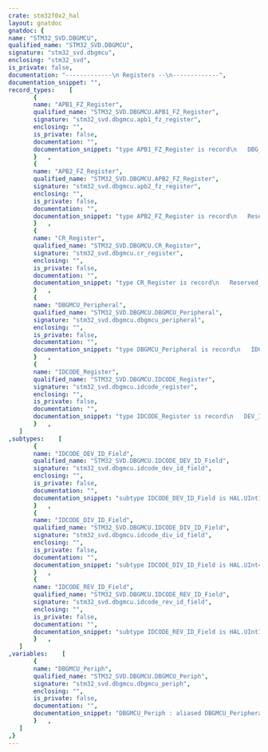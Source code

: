 ```yaml
---
crate: stm32f0x2_hal
layout: gnatdoc
gnatdoc: {
name: "STM32_SVD.DBGMCU",
qualified_name: "STM32_SVD.DBGMCU",
signature: "stm32_svd.dbgmcu",
enclosing: "stm32_svd",
is_private: false,
documentation: "-------------\n Registers --\n-------------",
documentation_snippet: "",
record_types:    [
       {
       name: "APB1_FZ_Register",
       qualified_name: "STM32_SVD.DBGMCU.APB1_FZ_Register",
       signature: "stm32_svd.dbgmcu.apb1_fz_register",
       enclosing: "",
       is_private: false,
       documentation: "",
       documentation_snippet: "type APB1_FZ_Register is record\n   DBG_TIM2_STOP : Boolean := False;\n   DBG_TIM3_STOP : Boolean := False;\n   Reserved_2_3 : HAL.UInt2 := 16#0#;\n   DBG_TIM6_STOP : Boolean := False;\n   DBG_TIM7_STOP : Boolean := False;\n   Reserved_6_7 : HAL.UInt2 := 16#0#;\n   DBG_TIM14_STOP : Boolean := False;\n   Reserved_9_9 : HAL.Bit := 16#0#;\n   DBG_RTC_STOP : Boolean := False;\n   DBG_WWDG_STOP : Boolean := False;\n   DBG_IWDG_STOP : Boolean := False;\n   Reserved_13_20 : HAL.UInt8 := 16#0#;\n   DBG_I2C1_SMBUS_TIMEOUT : Boolean := False;\n   Reserved_22_24 : HAL.UInt3 := 16#0#;\n   DBG_CAN_STOP : Boolean := False;\n   Reserved_26_31 : HAL.UInt6 := 16#0#;\nend record with\n   Volatile_Full_Access,\n   Object_Size => 32,\n   Bit_Order   => System.Low_Order_First;",
       }   ,
       {
       name: "APB2_FZ_Register",
       qualified_name: "STM32_SVD.DBGMCU.APB2_FZ_Register",
       signature: "stm32_svd.dbgmcu.apb2_fz_register",
       enclosing: "",
       is_private: false,
       documentation: "",
       documentation_snippet: "type APB2_FZ_Register is record\n   Reserved_0_10 : HAL.UInt11 := 16#0#;\n   DBG_TIM1_STOP : Boolean := False;\n   Reserved_12_15 : HAL.UInt4 := 16#0#;\n   DBG_TIM15_STOP : Boolean := False;\n   DBG_TIM16_STOP : Boolean := False;\n   DBG_TIM17_STOP : Boolean := False;\n   Reserved_19_31 : HAL.UInt13 := 16#0#;\nend record with\n   Volatile_Full_Access,\n   Object_Size => 32,\n   Bit_Order   => System.Low_Order_First;",
       }   ,
       {
       name: "CR_Register",
       qualified_name: "STM32_SVD.DBGMCU.CR_Register",
       signature: "stm32_svd.dbgmcu.cr_register",
       enclosing: "",
       is_private: false,
       documentation: "",
       documentation_snippet: "type CR_Register is record\n   Reserved_0_0 : HAL.Bit := 16#0#;\n   DBG_STOP : Boolean := False;\n   DBG_STANDBY : Boolean := False;\n   Reserved_3_31 : HAL.UInt29 := 16#0#;\nend record with\n   Volatile_Full_Access,\n   Object_Size => 32,\n   Bit_Order   => System.Low_Order_First;",
       }   ,
       {
       name: "DBGMCU_Peripheral",
       qualified_name: "STM32_SVD.DBGMCU.DBGMCU_Peripheral",
       signature: "stm32_svd.dbgmcu.dbgmcu_peripheral",
       enclosing: "",
       is_private: false,
       documentation: "",
       documentation_snippet: "type DBGMCU_Peripheral is record\n   IDCODE : aliased IDCODE_Register;\n   CR : aliased CR_Register;\n   APB1_FZ : aliased APB1_FZ_Register;\n   APB2_FZ : aliased APB2_FZ_Register;\nend record with\n   Volatile;",
       }   ,
       {
       name: "IDCODE_Register",
       qualified_name: "STM32_SVD.DBGMCU.IDCODE_Register",
       signature: "stm32_svd.dbgmcu.idcode_register",
       enclosing: "",
       is_private: false,
       documentation: "",
       documentation_snippet: "type IDCODE_Register is record\n   DEV_ID : IDCODE_DEV_ID_Field;\n   DIV_ID : IDCODE_DIV_ID_Field;\n   REV_ID : IDCODE_REV_ID_Field;\nend record with\n   Volatile_Full_Access,\n   Object_Size => 32,\n   Bit_Order   => System.Low_Order_First;",
       }   ,
   ]
,subtypes:    [
       {
       name: "IDCODE_DEV_ID_Field",
       qualified_name: "STM32_SVD.DBGMCU.IDCODE_DEV_ID_Field",
       signature: "stm32_svd.dbgmcu.idcode_dev_id_field",
       enclosing: "",
       is_private: false,
       documentation: "",
       documentation_snippet: "subtype IDCODE_DEV_ID_Field is HAL.UInt12;",
       }   ,
       {
       name: "IDCODE_DIV_ID_Field",
       qualified_name: "STM32_SVD.DBGMCU.IDCODE_DIV_ID_Field",
       signature: "stm32_svd.dbgmcu.idcode_div_id_field",
       enclosing: "",
       is_private: false,
       documentation: "",
       documentation_snippet: "subtype IDCODE_DIV_ID_Field is HAL.UInt4;",
       }   ,
       {
       name: "IDCODE_REV_ID_Field",
       qualified_name: "STM32_SVD.DBGMCU.IDCODE_REV_ID_Field",
       signature: "stm32_svd.dbgmcu.idcode_rev_id_field",
       enclosing: "",
       is_private: false,
       documentation: "",
       documentation_snippet: "subtype IDCODE_REV_ID_Field is HAL.UInt16;",
       }   ,
   ]
,variables:    [
       {
       name: "DBGMCU_Periph",
       qualified_name: "STM32_SVD.DBGMCU.DBGMCU_Periph",
       signature: "stm32_svd.dbgmcu.dbgmcu_periph",
       enclosing: "",
       is_private: false,
       documentation: "",
       documentation_snippet: "DBGMCU_Periph : aliased DBGMCU_Peripheral with\n   Import,\n   Address => DBGMCU_Base;",
       }   ,
   ]
,}
---
```

